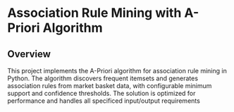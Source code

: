 # Association Rule Mining with A-Priori Algorithm
## Overview
This project implements the A-Priori algorithm for association rule mining in Python. The algorithm discovers frequent itemsets and generates association rules from market basket data, with configurable minimum support and confidence thresholds. The solution is optimized for performance and handles all specificed input/output requirements

